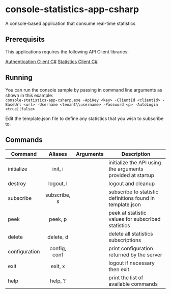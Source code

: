 # console-statistics-app-csharp
A console-based application that consume real-time statistics

## Prerequisits

This applications requires the following API Client libraries:

[Authentication Client C#](https://github.com/GenesysPureEngage/authentication-client-csharp)
[Statistics Client C#](https://github.com/GenesysPureEngage/statistics-client-csharp)

## Running

You can run the console sample by passing in command line arguments as shown in this example:<br>
`console-statistics-app-csharp.exe -ApiKey <key> -ClientId <clientId> -BaseUrl <url> -Username <tenant\\username> -Password <p> -AutoLogin <true||false>`

Edit the template.json file to define any statistics that you wish to subscribe to.

## Commands

| Command          | Aliases           | Arguments   | Description |
| -------------    |:-----------------:| ----------: |------------------------------ |
| initialize       | init, i           |             | initialize the API using the arguments provided at startup                      |
| destroy          | logout, l         |             | logout and cleanup                      |
| subscribe        | subscribe, s      |             | subscribe to statistic definitions found in template.json             |
| peek             | peek, p           |             | peek at statistic values for subscribed statistics                      |
| delete           | delete, d         |             | delete all statistics subscriptions                      |
| configuration    | config, conf      |             | print configuration returned by the server |
| exit             |exit, x            |             | logout if necessary then exit                      |
| help             |help, ?            |             | print the list of available commands                      |







